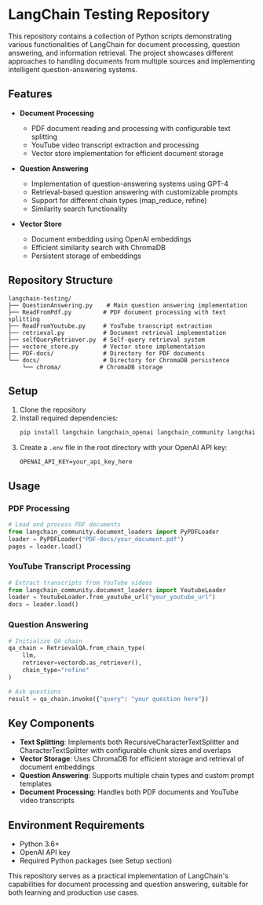 # LangChain Testing Repository

This repository contains a collection of Python scripts demonstrating various functionalities of LangChain for document processing, question answering, and information retrieval. The project showcases different approaches to handling documents from multiple sources and implementing intelligent question-answering systems.

## Features

- **Document Processing**
  - PDF document reading and processing with configurable text splitting
  - YouTube video transcript extraction and processing
  - Vector store implementation for efficient document storage
  
- **Question Answering**
  - Implementation of question-answering systems using GPT-4
  - Retrieval-based question answering with customizable prompts
  - Support for different chain types (map_reduce, refine)
  - Similarity search functionality

- **Vector Store**
  - Document embedding using OpenAI embeddings
  - Efficient similarity search with ChromaDB
  - Persistent storage of embeddings

## Repository Structure

```
langchain-testing/
├── QuestionAnswering.py    # Main question answering implementation
├── ReadFromPdf.py         # PDF document processing with text splitting
├── ReadFromYoutube.py     # YouTube transcript extraction
├── retrieval.py           # Document retrieval implementation
├── selfQueryRetriever.py  # Self-query retrieval system
├── vectore_store.py       # Vector store implementation
├── PDF-docs/              # Directory for PDF documents
└── docs/                  # Directory for ChromaDB persistence
    └── chroma/           # ChromaDB storage
```

## Setup

1. Clone the repository
2. Install required dependencies:
   ```bash
   pip install langchain langchain_openai langchain_community langchain_chroma openai python-dotenv
   ```
3. Create a `.env` file in the root directory with your OpenAI API key:
   ```
   OPENAI_API_KEY=your_api_key_here
   ```

## Usage

### PDF Processing
```python
# Load and process PDF documents
from langchain_community.document_loaders import PyPDFLoader
loader = PyPDFLoader("PDF-docs/your_document.pdf")
pages = loader.load()
```

### YouTube Transcript Processing
```python
# Extract transcripts from YouTube videos
from langchain_community.document_loaders import YoutubeLoader
loader = YoutubeLoader.from_youtube_url("your_youtube_url")
docs = loader.load()
```

### Question Answering
```python
# Initialize QA chain
qa_chain = RetrievalQA.from_chain_type(
    llm,
    retriever=vectordb.as_retriever(),
    chain_type="refine"
)

# Ask questions
result = qa_chain.invoke({"query": "your question here"})
```

## Key Components

- **Text Splitting**: Implements both RecursiveCharacterTextSplitter and CharacterTextSplitter with configurable chunk sizes and overlaps
- **Vector Storage**: Uses ChromaDB for efficient storage and retrieval of document embeddings
- **Question Answering**: Supports multiple chain types and custom prompt templates
- **Document Processing**: Handles both PDF documents and YouTube video transcripts

## Environment Requirements

- Python 3.6+
- OpenAI API key
- Required Python packages (see Setup section)

This repository serves as a practical implementation of LangChain's capabilities for document processing and question answering, suitable for both learning and production use cases.

